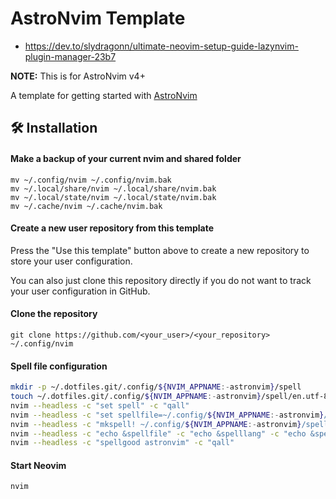 # AstroNvim Template

- https://dev.to/slydragonn/ultimate-neovim-setup-guide-lazynvim-plugin-manager-23b7

**NOTE:** This is for AstroNvim v4+

A template for getting started with [AstroNvim](https://github.com/AstroNvim/AstroNvim)

## 🛠️ Installation

#### Make a backup of your current nvim and shared folder

```shell
mv ~/.config/nvim ~/.config/nvim.bak
mv ~/.local/share/nvim ~/.local/share/nvim.bak
mv ~/.local/state/nvim ~/.local/state/nvim.bak
mv ~/.cache/nvim ~/.cache/nvim.bak
```

#### Create a new user repository from this template

Press the "Use this template" button above to create a new repository to store your user configuration.

You can also just clone this repository directly if you do not want to track your user configuration in GitHub.

#### Clone the repository

```shell
git clone https://github.com/<your_user>/<your_repository> ~/.config/nvim
```

#### Spell file configuration

```sh
mkdir -p ~/.dotfiles.git/.config/${NVIM_APPNAME:-astronvim}/spell
touch ~/.dotfiles.git/.config/${NVIM_APPNAME:-astronvim}/spell/en.utf-8.add
nvim --headless -c "set spell" -c "qall"
nvim --headless -c "set spellfile=~/.config/${NVIM_APPNAME:-astronvim}/spell/en.utf-8.add" -c "qall"
nvim --headless -c "mkspell! ~/.config/${NVIM_APPNAME:-astronvim}/spell/en.utf-8.add" -c "qall"
nvim --headless -c "echo &spellfile" -c "echo &spelllang" -c "echo &spell" -c "qall"
nvim --headless -c "spellgood astronvim" -c "qall"
```

#### Start Neovim

```shell
nvim
```

```

```
